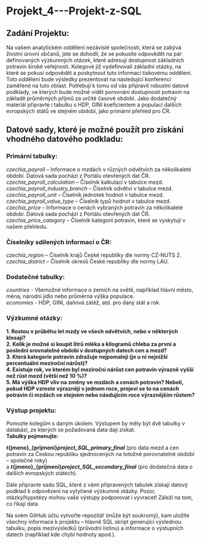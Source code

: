 # Projekt_4---Projekt-z-SQL
 
## Zadání Projektu:
Na vašem analytickém oddělení nezávislé společnosti, která se zabývá životní úrovní občanů, jste se dohodli,
že se pokusíte odpovědět na pár definovaných výzkumných otázek, které adresují dostupnost základních potravin široké veřejnosti. 
Kolegové již vydefinovali základní otázky, na které se pokusí odpovědět a poskytnout tuto informaci tiskovému oddělení. 
Toto oddělení bude výsledky prezentovat na následující konferenci zaměřené na tuto oblast.
Potřebují k tomu od vás připravit robustní datové podklady, ve kterých bude možné vidět porovnání dostupnosti potravin
na základě průměrných příjmů za určité časové období.
Jako dodatečný materiál připravte i tabulku s HDP, GINI koeficientem a populací
dalších evropských států ve stejném období, jako primární přehled pro ČR.

## Datové sady, které je možné použít pro získání vhodného datového podkladu:

### Primární tabulky:

_czechia_payroll_ – Informace o mzdách v různých odvětvích za několikaleté období.  Datová sada pochází z Portálu otevřených dat ČR.
_czechia_payroll_calculation_ – Číselník kalkulací v tabulce mezd.
_czechia_payroll_industry_branch_ – Číselník odvětví v tabulce mezd.  
_czechia_payroll_unit_ – Číselník jednotek hodnot v tabulce mezd.  
_czechia_payroll_value_type_ – Číselník typů hodnot v tabulce mezd.   
_czechia_price_ – Informace o cenách vybraných potravin za několikaleté období. Datová sada pochází z Portálu otevřených dat ČR.   
_czechia_price_category_ – Číselník kategorií potravin, které se vyskytují v našem přehledu.

### Číselníky sdílených informací o ČR:

_czechia_region_ – Číselník krajů České republiky dle normy CZ-NUTS 2.     
_czechia_district_ – Číselník okresů České republiky dle normy LAU.

### Dodatečné tabulky:

_countries_ - Všemožné informace o zemích na světě, například hlavní město, měna, národní jídlo nebo průměrná výška populace.   
_economies_ - HDP, GINI, daňová zátěž, atd. pro daný stát a rok.

### Výzkumné otázky:

**1. Rostou v průběhu let mzdy ve všech odvětvích, nebo v některých klesají?   
2. Kolik je možné si koupit litrů mléka a kilogramů chleba za první a poslední srovnatelné období v dostupných datech cen a mezd?   
3. Která kategorie potravin zdražuje nejpomaleji (je u ní nejnižší percentuální meziroční nárůst)?   
4. Existuje rok, ve kterém byl meziroční nárůst cen potravin výrazně vyšší než růst mezd (větší než 10 %)?   
5. Má výška HDP vliv na změny ve mzdách a cenách potravin? Neboli, pokud HDP vzroste výrazněji v jednom roce,
   projeví se to na cenách potravin či mzdách ve stejném nebo násdujícím roce výraznějším růstem?**


### Výstup projektu:

Pomozte kolegům s daným úkolem. Výstupem by měly být dvě tabulky v databázi, ze kterých se požadovaná data dají získat.    
**Tabulky pojmenujte:**

 **_t_{jmeno}_{prijmeni}_project_SQL_primary_final_**
(pro data mezd a cen potravin za Českou republiku sjednocených na totožné porovnatelné období – společné roky)    
 a **_t_{jmeno}_{prijmeni}_project_SQL_secondary_final_** (pro dodatečná data o dalších evropských státech).

Dále připravte sadu SQL, které z vámi připravených tabulek získají datový podklad k odpovězení na vytyčené výzkumné otázky. 
Pozor, otázky/hypotézy mohou vaše výstupy podporovat i vyvracet! Záleží na tom, co říkají data.

Na svém GitHub účtu vytvořte repozitář (může být soukromý), kam uložíte všechny informace k projektu
 – hlavně SQL skript generující výslednou tabulku, popis mezivýsledků (průvodní listinu) a informace o výstupních datech (například kde chybí hodnoty apod.).

